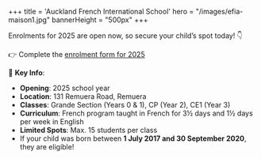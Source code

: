 +++
title = 'Auckland French International School'
hero = "/images/efia-maison1.jpg"
bannerHeight = "500px"
+++

Enrolments for 2025 are open now, so secure your child’s spot today! 👇

👉 Complete the [enrolment form for 2025](https://ecole-francaise.nz/efia_application_form.pdf)

🔑 **Key Info**:

- **Opening**: 2025 school year
- **Location**: 131 Remuera Road, Remuera
- **Classes**: Grande Section (Years 0 & 1), CP (Year 2), CE1 (Year 3)
- **Curriculum**: French program taught in French for 3½ days and 1½ days per week in English
- **Limited Spots**: Max. 15 students per class
- If your child was born between **1 July 2017 and 30 September 2020**, they are eligible!

